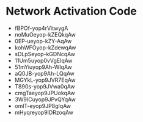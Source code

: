 # Network Activation Code
* fBPOf-yop4rVitwygA
* noMuOeyop-kZEQkqAw
* 0EP-ueyop-kZY-AqAw
* kohWFOyop-kZdewqAw
* sDLpSeyop-kGDNcqAw
* 11Um5uyop0vVgEIqAw
* 51mYiuyop9Ah-WIqAw
* aQ0JB-yop9Ah-LQqAw
* MGYkL-yop9JVR7EqAw
* T890s-yop9JVwa0qAw
* cmgTaeyop9JPUokqAw
* 3W9ICuyop9JPvQYqAw
* omlT-eyop9JP8gIqAw
* mHyqreyop9IDRzoqAw